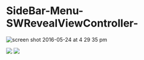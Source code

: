 # SideBar-Menu-SWRevealViewController-

![screen shot 2016-05-24 at 4 29 35 pm](https://cloud.githubusercontent.com/assets/19264044/15501777/f0d90ee2-21cc-11e6-8c23-e29877d52987.png)


![](https://cloud.githubusercontent.com/assets/19264044/15501778/f199bf7a-21cc-11e6-8ce3-76b0ed39431c.png)
![](https://cloud.githubusercontent.com/assets/19264044/15501779/f317e9da-21cc-11e6-8e61-7ae900a84e3d.png)
